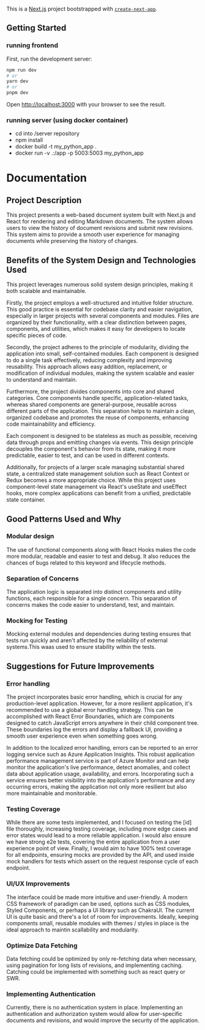 This is a [Next.js](https://nextjs.org/) project bootstrapped with [`create-next-app`](https://github.com/vercel/next.js/tree/canary/packages/create-next-app).

## Getting Started

### running frontend

First, run the development server:

```bash
npm run dev
# or
yarn dev
# or
pnpm dev
```

Open [http://localhost:3000](http://localhost:3000) with your browser to see the result.

### running server (using docker container)

-   cd into /server repository
-   npm install
-   docker build -t my_python_app .
-   docker run -v .:/app -p 5003:5003 my_python_app

# Documentation

## Project Description

This project presents a web-based document system built with Next.js and React for rendering and editing Markdown documents. The system allows users to view the history of document revisions and submit new revisions. This system aims to provide a smooth user experience for managing documents while preserving the history of changes.

## Benefits of the System Design and Technologies Used

This project leverages numerous solid system design principles, making it both scalable and maintainable.

Firstly, the project employs a well-structured and intuitive folder structure. This good practice is essential for codebase clarity and easier navigation, especially in larger projects with several components and modules. Files are organized by their functionality, with a clear distinction between pages, components, and utilities, which makes it easy for developers to locate specific pieces of code.

Secondly, the project adheres to the principle of modularity, dividing the application into small, self-contained modules. Each component is designed to do a single task effectively, reducing complexity and improving reusability. This approach allows easy addition, replacement, or modification of individual modules, making the system scalable and easier to understand and maintain.

Furthermore, the project divides components into core and shared categories. Core components handle specific, application-related tasks, whereas shared components are general-purpose, reusable across different parts of the application. This separation helps to maintain a clean, organized codebase and promotes the reuse of components, enhancing code maintainability and efficiency.

Each component is designed to be stateless as much as possible, receiving data through props and emitting changes via events. This design principle decouples the component's behavior from its state, making it more predictable, easier to test, and can be used in different contexts.

Additionally, for projects of a larger scale managing substantial shared state, a centralized state management solution such as React Context or Redux becomes a more appropriate choice. While this project uses component-level state management via React's useState and useEffect hooks, more complex applications can benefit from a unified, predictable state container.

## Good Patterns Used and Why

### Modular design

The use of functional components along with React Hooks makes the code more modular, readable and easier to test and debug. It also reduces the chances of bugs related to this keyword and lifecycle methods.

### Separation of Concerns

The application logic is separated into distinct components and utility functions, each responsible for a single concern. This separation of concerns makes the code easier to understand, test, and maintain.

### Mocking for Testing

Mocking external modules and dependencies during testing ensures that tests run quickly and aren't affected by the reliability of external systems.This waas used to ensure stability within the tests.

## Suggestions for Future Improvements

### Error handling

The project incorporates basic error handling, which is crucial for any production-level application. However, for a more resilient application, it's recommended to use a global error handling strategy. This can be accomplished with React Error Boundaries, which are components designed to catch JavaScript errors anywhere in their child component tree. These boundaries log the errors and display a fallback UI, providing a smooth user experience even when something goes wrong.

In addition to the localized error handling, errors can be reported to an error logging service such as Azure Application Insights. This robust application performance management service is part of Azure Monitor and can help monitor the application's live performance, detect anomalies, and collect data about application usage, availability, and errors. Incorporating such a service ensures better visibility into the application's performance and any occurring errors, making the application not only more resilient but also more maintainable and monitorable.

### Testing Coverage

While there are some tests implemented, and I focused on testing the [id] file thoroughly, increasing testing coverage, including more edge cases and error states would lead to a more reliable application. I would also ensure we have strong e2e tests, covering the entire application from a user experience point of view. Finally, I would aim to have 100% test coverage for all endpoints, ensuring mocks are provided by the API, and used inside mock handlers for tests which assert on the request response cycle of each endpoint.

### UI/UX Improvements

The interface could be made more intuitive and user-friendly. A modern CSS framework of paradigm can be used, options such as CSS modules, Styled Components, or perhaps a UI library such as ChakraUI. The current UI is quite basic and there's a lot of room for improvements. Ideally, keeping components small, reusable modules with themes / styles in place is the ideal approach to maintin scallability and modularity.

### Optimize Data Fetching

Data fetching could be optimized by only re-fetching data when necessary, using pagination for long lists of revisions, and implementing caching. Catching could be implemented with something such as react query or SWR.

### Implementing Authentication

Currently, there is no authentication system in place. Implementing an authentication and authorization system would allow for user-specific documents and revisions, and would improve the security of the application.
